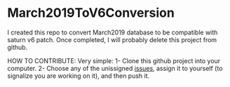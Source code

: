 # March2019ToV6Conversion
I created this repo to convert March2019 database to be compatible with saturn v6 patch. Once completed, I will probably delete this project from github.

HOW TO CONTRIBUTE:
Very simple: 
1- Clone this github project into your computer.
2- Choose any of the unissigned [issues](https://github.com/MScientistCM/March2019ToV6Conversion/issues), assign it to yourself (to signalize you are working on it), and then push it.
